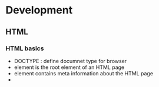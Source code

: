 # Development 
## HTML 
### HTML basics 
* DOCTYPE : define documnet type for browser 
* <html> element is the root element of an HTML page
* <head> element contains meta information about the HTML page
* <title> element specifies a title for the HTML page (which is shown in the browser's title bar or in the page's tab)
* <body> element defines the document's body, and is a container for all the visible contents, such as headings, paragraphs, images, hyperlinks, tables, lists, etc.
* <h1> element defines a large heading
* <p> element defines a paragraph